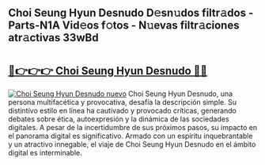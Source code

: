 ## Choi Seung Hyun Desnudo D𝚎sn𝚞dos filtr𝚊dos - Parts-N1A Vid𝚎os f𝚘tos - N𝚞evas filtr𝚊ciones atr𝚊ctivas 33wBd

# <h2><a href="http://mb1n7n.tromn.icu/?c=Choi+Seung+Hyun+Desnudo">🔗👉👉👉 Choi Seung Hyun Desnudo 🔗🔗</a></h2>

[![Choi Seung Hyun Desnudo nuevo](https://i.imgur.com/pEAQMta.gif)](http://mb1n7n.tromn.icu/?c=Choi+Seung+Hyun+Desnudo)
Choi Seung Hyun Desnudo, una persona multifacética y provocativa, desafía la descripción simple. Su distintivo estilo en línea ha cautivado y provocado críticas, generando debates sobre ética, autoexpresión y la dinámica de las sociedades digitales. A pesar de la incertidumbre de sus próximos pasos, su impacto en el panorama digital es significativo. Armado con un espíritu inquebrantable y un atractivo innegable, el viaje de Choi Seung Hyun Desnudo en el ámbito digital es interminable.
